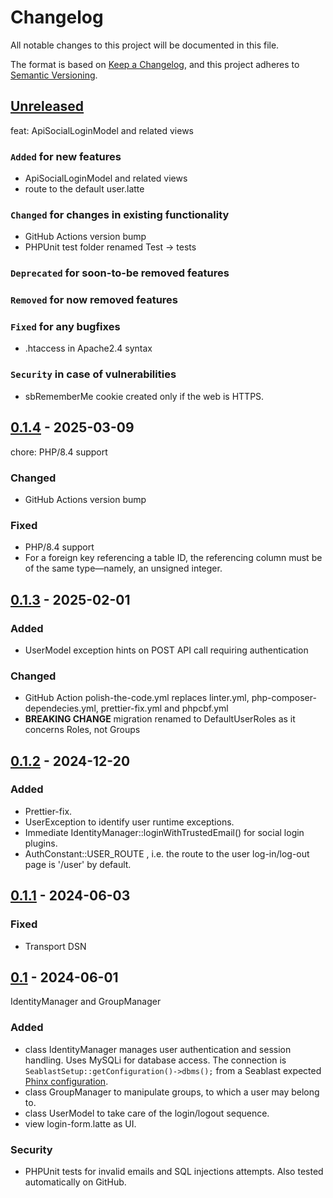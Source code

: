 # Changelog

All notable changes to this project will be documented in this file.

The format is based on [Keep a Changelog](https://keepachangelog.com/en/1.0.0/),
and this project adheres to [Semantic Versioning](https://semver.org/spec/v2.0.0.html).

## [Unreleased]

feat: ApiSocialLoginModel and related views

### `Added` for new features

- ApiSocialLoginModel and related views
- route to the default user.latte

### `Changed` for changes in existing functionality

- GitHub Actions version bump
- PHPUnit test folder renamed Test -> tests

### `Deprecated` for soon-to-be removed features

### `Removed` for now removed features

### `Fixed` for any bugfixes

- .htaccess in Apache2.4 syntax

### `Security` in case of vulnerabilities

- sbRememberMe cookie created only if the web is HTTPS.

## [0.1.4] - 2025-03-09

chore: PHP/8.4 support

### Changed

- GitHub Actions version bump

### Fixed

- PHP/8.4 support
- For a foreign key referencing a table ID, the referencing column must be of the same type—namely, an unsigned integer.

## [0.1.3] - 2025-02-01

### Added

- UserModel exception hints on POST API call requiring authentication

### Changed

- GitHub Action polish-the-code.yml replaces linter.yml, php-composer-dependecies.yml, prettier-fix.yml and phpcbf.yml
- **BREAKING CHANGE** migration renamed to DefaultUserRoles as it concerns Roles, not Groups

## [0.1.2] - 2024-12-20

### Added

- Prettier-fix.
- UserException to identify user runtime exceptions.
- Immediate IdentityManager::loginWithTrustedEmail() for social login plugins.
- AuthConstant::USER_ROUTE , i.e. the route to the user log-in/log-out page is '/user' by default.

## [0.1.1] - 2024-06-03

### Fixed

- Transport DSN

## [0.1] - 2024-06-01

IdentityManager and GroupManager

### Added

- class IdentityManager manages user authentication and session handling. Uses MySQLi for database access. The connection is `SeablastSetup::getConfiguration()->dbms();` from a Seablast expected [Phinx configuration](https://book.cakephp.org/phinx/0/en/configuration.html).
- class GroupManager to manipulate groups, to which a user may belong to.
- class UserModel to take care of the login/logout sequence.
- view login-form.latte as UI.

### Security

- PHPUnit tests for invalid emails and SQL injections attempts. Also tested automatically on GitHub.

[Unreleased]: https://github.com/WorkOfStan/seablast-auth/compare/v0.1.4...HEAD
[0.1.4]: https://github.com/WorkOfStan/seablast-auth/compare/v0.1.3...v0.1.4
[0.1.3]: https://github.com/WorkOfStan/seablast-auth/compare/v0.1.2...v0.1.3
[0.1.2]: https://github.com/WorkOfStan/seablast-auth/compare/v0.1.1...v0.1.2
[0.1.1]: https://github.com/WorkOfStan/seablast-auth/compare/v0.1...v0.1.1
[0.1]: https://github.com/WorkOfStan/seablast-auth/releases/tag/v0.1
